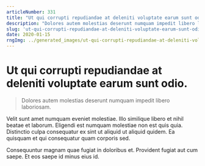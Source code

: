 ```yaml
---
articleNumber: 331
title: "Ut qui corrupti repudiandae at deleniti voluptate earum sunt odio."
description: "Dolores autem molestias deserunt numquam impedit libero laboriosam."
slug: 'ut-qui-corrupti-repudiandae-at-deleniti-voluptate-earum-sunt-odio.'
date: 2020-01-15
rngImg: ../generated_images/ut-qui-corrupti-repudiandae-at-deleniti-voluptate-earum-sunt-odio..jpg
---
```


# Ut qui corrupti repudiandae at deleniti voluptate earum sunt odio.

> Dolores autem molestias deserunt numquam impedit libero laboriosam.

Velit sunt amet numquam eveniet molestiae. Illo similique libero et nihil beatae et laborum. Eligendi est numquam molestiae non est quis quia. Distinctio culpa consequatur ex sint ut aliquid ut aliquid quidem. Ea quisquam et qui consequatur quam corporis sed.
 Consequuntur magnam quae fugiat in doloribus et. Provident fugiat aut cum saepe. Et eos saepe id minus eius id.
